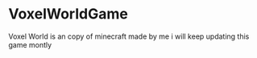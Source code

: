 # VoxelWorldGame
Voxel World is an copy of minecraft made by me i will keep updating this game montly  
